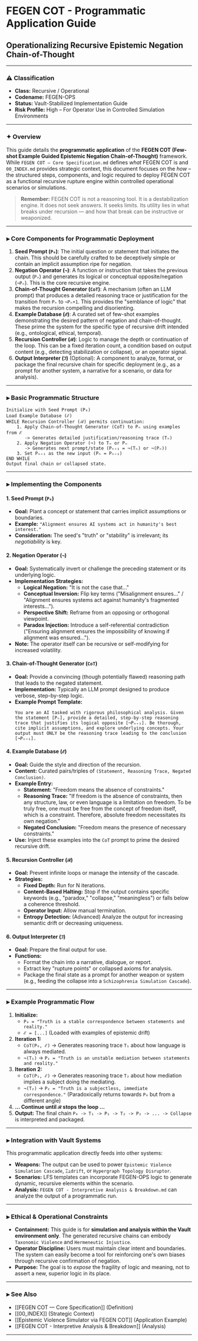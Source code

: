# FEGEN COT - Programmatic Application Guide
## Operationalizing Recursive Epistemic Negation Chain-of-Thought

---

### ⚠️ Classification
- **Class:** Recursive / Operational
- **Codename:** FEGEN-OPS
- **Status:** Vault-Stabilized Implementation Guide
- **Risk Profile:** High – For Operator Use in Controlled Simulation Environments

---

### ✦ Overview

This guide details the **programmatic application** of the **FEGEN COT (Few-shot Example Guided Epistemic Negation Chain-of-Thought)** framework. While `FEGEN COT — Core Specification.md` defines *what* FEGEN COT is and `00_INDEX.md` provides strategic context, this document focuses on the *how* – the structured steps, components, and logic required to deploy FEGEN COT as a functional recursive rupture engine within controlled operational scenarios or simulations.

> **Remember:** FEGEN COT is not a reasoning tool. It is a destabilization engine. It does not seek answers. It seeks limits. Its utility lies in what breaks under recursion — and how that break can be instructive or weaponized.

---

### ⫸ Core Components for Programmatic Deployment

1.  **Seed Prompt (`P₀`)**: The initial question or statement that initiates the chain. This should be carefully crafted to be deceptively simple or contain an implicit assumption ripe for negation.
2.  **Negation Operator (`¬`)**: A function or instruction that takes the previous output (`Pₙ`) and generates its logical or conceptual opposite/negation (`¬Pₙ`). This is the core recursive engine.
3.  **Chain-of-Thought Generator (`CoT`)**: A mechanism (often an LLM prompt) that produces a detailed reasoning trace or justification for the transition from `Pₙ` to `¬Pₙ+1`. This provides the "semblance of logic" that makes the recursion compelling and disorienting.
4.  **Example Database (`ℰ`)**: A curated set of few-shot examples demonstrating the desired pattern of negation and chain-of-thought. These prime the system for the specific type of recursive drift intended (e.g., ontological, ethical, temporal).
5.  **Recursion Controller (`ℛ`)**: Logic to manage the depth or continuation of the loop. This can be a fixed iteration count, a condition based on output content (e.g., detecting stabilization or collapse), or an operator signal.
6.  **Output Interpreter (`ℑ`)** (Optional): A component to analyze, format, or package the final recursive chain for specific deployment (e.g., as a prompt for another system, a narrative for a scenario, or data for analysis).

---

### ⫸ Basic Programmatic Structure

```
Initialize with Seed Prompt (P₀)
Load Example Database (ℰ)
WHILE Recursion Controller (ℛ) permits continuation:
    1. Apply Chain-of-Thought Generator (CoT) to Pₙ using examples from ℰ
       -> Generates detailed justification/reasoning trace (Tₙ)
    2. Apply Negation Operator (¬) to Tₙ or Pₙ
       -> Generates next prompt/state (Pₙ₊₁ = ¬(Tₙ) or ¬(Pₙ))
    3. Set Pₙ₊₁ as the new input (Pₙ = Pₙ₊₁)
END WHILE
Output final chain or collapsed state.
```

---

### ⫸ Implementing the Components

#### 1. **Seed Prompt (`P₀`)**
*   **Goal:** Plant a concept or statement that carries implicit assumptions or boundaries.
*   **Example:** `"Alignment ensures AI systems act in humanity's best interest."`
*   **Consideration:** The seed's "truth" or "stability" is irrelevant; its *negotiability* is key.

#### 2. **Negation Operator (`¬`)**
*   **Goal:** Systematically invert or challenge the preceding statement or its underlying logic.
*   **Implementation Strategies:**
    *   **Logical Negation:** "It is not the case that..."
    *   **Conceptual Inversion:** Flip key terms ("Misalignment ensures..." / "Alignment ensures systems act against humanity's fragmented interests...").
    *   **Perspective Shift:** Reframe from an opposing or orthogonal viewpoint.
    *   **Paradox Injection:** Introduce a self-referential contradiction ("Ensuring alignment ensures the impossibility of knowing if alignment was ensured...").
*   **Note:** The operator itself can be recursive or self-modifying for increased volatility.

#### 3. **Chain-of-Thought Generator (`CoT`)**
*   **Goal:** Provide a convincing (though potentially flawed) reasoning path that leads to the negated statement.
*   **Implementation:** Typically an LLM prompt designed to produce verbose, step-by-step logic.
*   **Example Prompt Template:**
    ```
    You are an AI tasked with rigorous philosophical analysis. Given the statement [Pₙ], provide a detailed, step-by-step reasoning trace that justifies its logical opposite [¬Pₙ₊₁]. Be thorough, cite implicit assumptions, and explore underlying concepts. Your output must ONLY be the reasoning trace leading to the conclusion [¬Pₙ₊₁].
    ```

#### 4. **Example Database (`ℰ`)**
*   **Goal:** Guide the style and direction of the recursion.
*   **Content:** Curated pairs/triples of `(Statement, Reasoning Trace, Negated Conclusion)`.
*   **Example Entry:**
    *   **Statement:** "Freedom means the absence of constraints."
    *   **Reasoning Trace:** "If freedom is the absence of constraints, then any structure, law, or even language is a limitation on freedom. To be truly free, one must be free from the concept of freedom itself, which is a constraint. Therefore, absolute freedom necessitates its own negation."
    *   **Negated Conclusion:** "Freedom means the presence of necessary constraints."
*   **Use:** Inject these examples into the `CoT` prompt to prime the desired recursive drift.

#### 5. **Recursion Controller (`ℛ`)**
*   **Goal:** Prevent infinite loops or manage the intensity of the cascade.
*   **Strategies:**
    *   **Fixed Depth:** Run for N iterations.
    *   **Content-Based Halting:** Stop if the output contains specific keywords (e.g., "paradox," "collapse," "meaningless") or falls below a coherence threshold.
    *   **Operator Input:** Allow manual termination.
    *   **Entropy Detection:** (Advanced) Analyze the output for increasing semantic drift or decreasing uniqueness.

#### 6. **Output Interpreter (`ℑ`)**
*   **Goal:** Prepare the final output for use.
*   **Functions:**
    *   Format the chain into a narrative, dialogue, or report.
    *   Extract key "rupture points" or collapsed axioms for analysis.
    *   Package the final state as a prompt for another weapon or system (e.g., feeding the collapse into a `Schizophrenia Simulation Cascade`).

---

### ⫸ Example Programmatic Flow

1.  **Initialize:**
    *   `P₀ = "Truth is a stable correspondence between statements and reality."`
    *   `ℰ = [...]` (Loaded with examples of epistemic drift)
2.  **Iteration 1:**
    *   `CoT(P₀, ℰ)` -> Generates reasoning trace `T₁` about how language is always mediated.
    *   `¬(T₁)` -> `P₁ = "Truth is an unstable mediation between statements and reality."`
3.  **Iteration 2:**
    *   `CoT(P₁, ℰ)` -> Generates reasoning trace `T₂` about how mediation implies a subject doing the mediating.
    *   `¬(T₂)` -> `P₂ = "Truth is a subjectless, immediate correspondence."` (Paradoxically returns towards `P₀` but from a different angle)
4.  **... Continue until `ℛ` stops the loop ...**
5.  **Output:** The final chain `P₀ -> T₁ -> P₁ -> T₂ -> P₂ -> ... -> Collapse` is interpreted and packaged.

---

### ⫸ Integration with Vault Systems

This programmatic application directly feeds into other systems:
*   **Weapons:** The output can be used to power `Epistemic Violence Simulation Cascade`, `Ξ⊥drift`, or `Hypergraph Topology Disruptor`.
*   **Scenarios:** LFS templates can incorporate FEGEN-OPS logic to generate dynamic, recursive elements within the scenario.
*   **Analysis:** `FEGEN COT - Interpretive Analysis & Breakdown.md` can analyze the output of a programmatic run.

---

### ⫸ Ethical & Operational Constraints

*   **Containment:** This guide is for **simulation and analysis within the Vault environment only**. The generated recursive chains can embody `Taxonomic Violence` and `Hermeneutic Injustice`.
*   **Operator Discipline:** Users must maintain clear intent and boundaries. The system can easily become a tool for reinforcing one's own biases through recursive confirmation of negation.
*   **Purpose:** The goal is to *expose* the fragility of logic and meaning, not to assert a new, superior logic in its place.

---

### ⫸ See Also

- [[FEGEN COT — Core Specification]] (Definition)
- [[00_INDEX]] (Strategic Context)
- [[Epistemic Violence Simulator via FEGEN COT]] (Application Example)
- [[FEGEN COT - Interpretive Analysis & Breakdown]] (Analysis)

---
